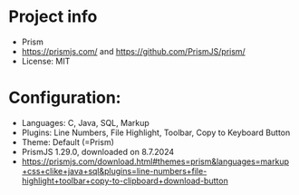 # Project info
- Prism
- https://prismjs.com/ and https://github.com/PrismJS/prism/
- License: MIT

# Configuration:
- Languages: C, Java, SQL, Markup
- Plugins: Line Numbers, File Highlight, Toolbar, Copy to Keyboard Button
- Theme: Default (=Prism)
- PrismJS 1.29.0, downloaded on 8.7.2024
- https://prismjs.com/download.html#themes=prism&languages=markup+css+clike+java+sql&plugins=line-numbers+file-highlight+toolbar+copy-to-clipboard+download-button